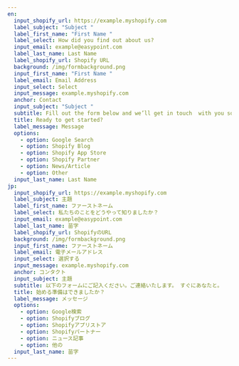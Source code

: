 ```yaml
---
en:
  input_shopify_url: https://example.myshopify.com
  label_subject: "Subject "
  label_first_name: "First Name "
  label_select: How did you find out about us?
  input_email: example@easypoint.com
  label_last_name: Last Name
  label_shopify_url: Shopify URL
  background: /img/formbackground.png
  input_first_name: "First Name "
  label_email: Email Address
  input_select: Select
  input_message: example.myshopify.com
  anchor: Contact
  input_subject: "Subject "
  subtitle: Fill out the form below and we’ll get in touch  with you soon.
  title: Ready to get started?
  label_message: Message
  options:
    - option: Google Search
    - option: Shopify Blog
    - option: Shopify App Store
    - option: Shopify Partner
    - option: News/Article
    - option: Other
  input_last_name: Last Name
jp:
  input_shopify_url: https://example.myshopify.com
  label_subject: 主題
  label_first_name: ファーストネーム
  label_select: 私たちのことをどうやって知りましたか？
  input_email: example@easypoint.com
  label_last_name: 苗字
  label_shopify_url: ShopifyのURL
  background: /img/formbackground.png
  input_first_name: ファーストネーム
  label_email: 電子メールアドレス
  input_select: 選択する
  input_message: example.myshopify.com
  anchor: コンタクト
  input_subject: 主題
  subtitle: 以下のフォームにご記入ください。ご連絡いたします。 すぐにあなたと。
  title: 始める準備はできましたか？
  label_message: メッセージ
  options:
    - option: Google検索
    - option: Shopifyブログ
    - option: Shopifyアプリストア
    - option: Shopifyパートナー
    - option: ニュース記事
    - option: 他の
  input_last_name: 苗字
---
```

